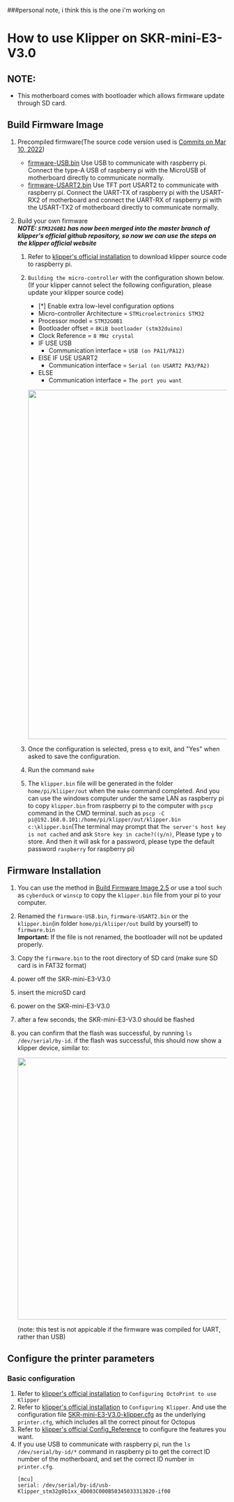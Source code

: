 
###personal note, i think this is the one i'm working on

# How to use Klipper on SKR-mini-E3-V3.0

## NOTE: 

* This motherboard comes with bootloader which allows firmware update through SD card.

## Build Firmware Image

1. Precompiled firmware(The source code version used is [Commits on Mar 10, 2022](https://github.com/Klipper3d/klipper/commit/4ce2d379bb538085c960eedd5fd1dd393f497bb7))
   * [firmware-USB.bin](./firmware-USB.bin) Use USB to communicate with raspberry pi. Connect the type-A USB of raspberry pi with the MicroUSB of motherboard directly to communicate normally.
   * [firmware-USART2.bin](./firmware-USART2.bin) Use TFT port USART2 to communicate with raspberry pi. Connect the UART-TX of raspberry pi with the USART-RX2 of motherboard and connect the UART-RX of raspberry pi with the USART-TX2 of motherboard directly to communicate normally.

2. Build your own firmware<br/>
   ***NOTE: `STM32G0B1` has now been merged into the master branch of klipper's official github repository, so now we can use the steps on the klipper official website***
   1. Refer to [klipper's official installation](https://www.klipper3d.org/Installation.html) to download klipper source code to raspberry pi.
   2. `Building the micro-controller` with the configuration shown below. (If your klipper cannot select the following configuration, please update your klipper source code)
      * [*] Enable extra low-level configuration options
      * Micro-controller Architecture = `STMicroelectronics STM32`
      * Processor model = `STM32G0B1`
      * Bootloader offset = `8KiB bootloader (stm32duino)`
      * Clock Reference = `8 MHz crystal`
      * IF USE USB
         * Communication interface = `USB (on PA11/PA12)`
      * ElSE IF USE USART2
         * Communication interface = `Serial (on USART2 PA3/PA2)`
      * ELSE
         * Communication interface = `The port you want`

      <img src=Images/menuconfig.png width="800" /><br/>
   3. Once the configuration is selected, press `q` to exit,  and "Yes" when  asked to save the configuration.
   4. Run the command `make`
   5. The `klipper.bin` file will be generated in the folder `home/pi/kliiper/out` when the `make` command completed. And you can use the windows computer under the same LAN as raspberry pi to copy `klipper.bin` from raspberry pi to the computer with `pscp` command in the CMD terminal. such as `pscp -C pi@192.168.0.101:/home/pi/klipper/out/klipper.bin c:\klipper.bin`(The terminal may prompt that `The server's host key is not cached` and ask `Store key in cache?((y/n)`, Please type `y` to store. And then it will ask for a password, please type the default password `raspberry` for raspberry pi)

## Firmware Installation
1. You can use the method in [Build Firmware Image 2.5](#build-firmware-image) or use a tool such as `cyberduck` or `winscp` to copy the `klipper.bin` file from your pi to your computer.
2. Renamed the `firmware-USB.bin`, `firmware-USART2.bin` or the `klipper.bin`(in folder `home/pi/kliiper/out` build by yourself) to `firmware.bin`<br/>
**Important:** If the file is not renamed, the bootloader will not be updated properly.
3. Copy the `firmware.bin` to the root directory of SD card (make sure SD card is in FAT32 format)
4. power off the SKR-mini-E3-V3.0
5. insert the microSD card
6. power on the SKR-mini-E3-V3.0
7. after a few seconds, the SKR-mini-E3-V3.0 should be flashed
8. you can confirm that the flash was successful, by running `ls /dev/serial/by-id`.  if the flash was successful, this should now show a klipper device, similar to:

   <img src=Images/stm32g0b1_id.png width="600" /><br/>

   (note: this test is not appicable if the firmware was compiled for UART, rather than USB)

## Configure the printer parameters
### Basic configuration
1. Refer to [klipper's official installation](https://www.klipper3d.org/Installation.html) to `Configuring OctoPrint to use Klipper`
2. Refer to [klipper's official installation](https://www.klipper3d.org/Installation.html) to `Configuring Klipper`. And use the configuration file [SKR-mini-E3-V3.0-klipper.cfg](./SKR-mini-E3-V3.0-klipper.cfg) as the underlying `printer.cfg`, which includes all the correct pinout for Octopus
3. Refer to [klipper's official Config_Reference](https://www.klipper3d.org/Config_Reference.html) to configure the features you want.
4. If you use USB to communicate with raspberry pi, run the `ls /dev/serial/by-id/*` command in raspberry pi to get the correct ID number of the motherboard, and set the correct ID number in `printer.cfg`.
    ```
    [mcu]
    serial: /dev/serial/by-id/usb-Klipper_stm32g0b1xx_4D003C000B50345033313820-if00
    ```
